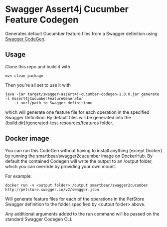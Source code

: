 # Swagger Assert4j Cucumber Feature Codegen 

Generates default Cucumber feature files from a Swagger definition using [Swagger CodeGen](https://github.com/swagger-api/swagger-codegen).

## Usage

Clone this repo and build it with 

```
mvn clean package
```

Then you're all set to use it with 

```
java -jar target/swagger-assert4j-cucumber-codegen-1.0.0.jar generate -l Assert4jCucumberFeatureGenerator 
    -i <url/path to Swagger definition> 
```

which will generate one feature file for each operation in the specified Swagger Definition. By default
files will be generated into the {build.dir}/generated-test-resources/features folder.

## Docker image

You can run this CodeGen without having to install anything (except Docker) by running the 
smartbear/swagger2cucumber image on DockerHub. By default the contained Codegen will write the output
 to an /output folder, which you can override by providing your own mount. 
 
For example:

```
docker run -v <output folder>:/output smartbear/swagger2cucumber http://petstore.swagger.io/v2/swagger.json
```

Will generate feature files for each of the operations in the PetStore Swagger definition to the
folder specified by &lt;output folder&gt; above.

Any additional arguments added to the run command will be passed on the standard Swagger Codegen CLI.

